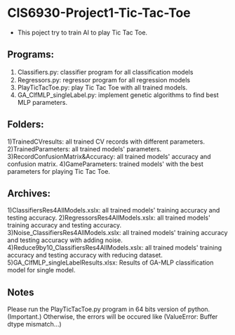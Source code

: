 # CIS6930-Project1-Tic-Tac-Toe
* This poject try to train AI to play Tic Tac Toe.

## Programs:
 1. Classiﬁers.py: classifier program for all classification models
 2. Regressors.py: regressor program for all regression models
 3. PlayTicTacToe.py: play Tic Tac Toe with all trained models.
 4. GA_ClfMLP_singleLabel.py: implement genetic algorithms to find best MLP parameters.
 
## Folders:
 1)TrainedCVresults: all trained CV records with different parameters.
 2)TrainedParameters: all trained models' parameters.
 3)RecordConfusionMatrix&Accuracy: all trained models' accuracy and confusion matrix.
 4)GameParameters: trained models' with the best parameters for playing Tic Tac Toe.
 
## Archives:
 1)ClassifiersRes4AllModels.xslx: all trained models' training accuracy and testing accuracy.
 2)RegressorsRes4AllModels.xslx:  all trained models' training accuracy and testing accuracy.
 3)Noise_ClassifiersRes4AllModels.xslx:  all trained models' training accuracy and testing accuracy with adding noise.
 4)Reduce9by10_ClassifiersRes4AllModels.xslx:  all trained models' training accuracy and testing accuracy with reducing dataset.
 5)GA_ClfMLP_singleLabelResults.xlsx: Results of GA-MLP classification model for single model.
 
## Notes
Please run the PlayTicTacToe.py program in 64 bits version of python. (Important.)
Otherwise, the errors will be occured like (ValueError: Buffer dtype mismatch...)
